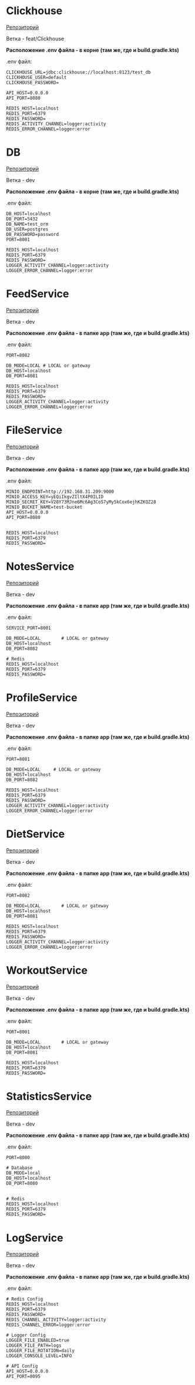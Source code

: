 # Clickhouse

[Репозиторий](https://github.com/zhmu-100/Clickhouse/tree/feat/Clickhouse)

Ветка - feat/Clickhouse

**Расположение .env файла - в корне (там же, где и build.gradle.kts)**

.env файл:
```
CLICKHOUSE_URL=jdbc:clickhouse://localhost:8123/test_db
CLICKHOUSE_USER=default
CLICKHOUSE_PASSWORD=

API_HOST=0.0.0.0
API_PORT=8080

REDIS_HOST=localhost
REDIS_PORT=6379
REDIS_PASSWORD=
REDIS_ACTIVITY_CHANNEL=logger:activity
REDIS_ERROR_CHANNEL=logger:error
```

# DB

[Репозиторий](https://github.com/zhmu-100/DB/tree/dev)

Ветка - dev

**Расположение .env файла - в корне (там же, где и build.gradle.kts)**

.env файл:
```
DB_HOST=localhost
DB_PORT=5432
DB_NAME=test_orm
DB_USER=postgres
DB_PASSWORD=password
PORT=8081

REDIS_HOST=localhost
REDIS_PORT=6379
REDIS_PASSWORD=
LOGGER_ACTIVITY_CHANNEL=logger:activity
LOGGER_ERROR_CHANNEL=logger:error
```

# FeedService

[Репозиторий](https://github.com/zhmu-100/FeedService/tree/dev)

Ветка - dev

**Расположение .env файла - в папке app (там же, где и build.gradle.kts)**

.env файл:
```
PORT=8082

DB_MODE=LOCAL # LOCAL or gateway
DB_HOST=localhost
DB_PORT=8081

REDIS_HOST=localhost
REDIS_PORT=6379
REDIS_PASSWORD=
LOGGER_ACTIVITY_CHANNEL=logger:activity
LOGGER_ERROR_CHANNEL=logger:error
```

# FileService

[Репозиторий](https://github.com/zhmu-100/FileService/tree/dev)

Ветка - dev

**Расположение .env файла - в папке app (там же, где и build.gradle.kts)**

.env файл:
```
MINIO_ENDPOINT=http://192.168.31.209:9000
MINIO_ACCESS_KEY=yEQiIkgvZIltX4P0ILID
MINIO_SECRET_KEY=V28Y73MJne6Mc6Ag3CoS7yMy5kCox6ejhKZKQZ28
MINIO_BUCKET_NAME=test-bucket
API_HOST=0.0.0.0
API_PORT=8080


REDIS_HOST=localhost
REDIS_PORT=6379
REDIS_PASSWORD=
```

# NotesService

[Репозиторий](https://github.com/zhmu-100/NotesService/tree/dev)

Ветка - dev

**Расположение .env файла - в папке app (там же, где и build.gradle.kts)**

.env файл:
```
SERVICE_PORT=8001

DB_MODE=LOCAL        # LOCAL or gateway
DB_HOST=localhost
DB_PORT=8082

# Redis
REDIS_HOST=localhost
REDIS_PORT=6379
REDIS_PASSWORD=
```

# ProfileService

[Репозиторий](https://github.com/zhmu-100/ProfileService/tree/dev)

Ветка - dev

**Расположение .env файла - в папке app (там же, где и build.gradle.kts)**

.env файл:
```
PORT=8081

DB_MODE=LOCAL     # LOCAL or gateway
DB_HOST=localhost
DB_PORT=8082

REDIS_HOST=localhost
REDIS_PORT=6379
REDIS_PASSWORD=
LOGGER_ACTIVITY_CHANNEL=logger:activity
LOGGER_ERROR_CHANNEL=logger:error
```

# DietService

[Репозиторий](https://github.com/zhmu-100/DietService/tree/dev)

Ветка - dev

**Расположение .env файла - в папке app (там же, где и build.gradle.kts)**

.env файл:
```
PORT=8082

DB_MODE=LOCAL        # LOCAL or gateway
DB_HOST=localhost
DB_PORT=8081

REDIS_HOST=localhost
REDIS_PORT=6379
REDIS_PASSWORD=
LOGGER_ACTIVITY_CHANNEL=logger:activity
LOGGER_ERROR_CHANNEL=logger:error
```


# WorkoutService

[Репозиторий](https://github.com/zhmu-100/WorkoutService/tree/dev)

Ветка - dev

**Расположение .env файла - в папке app (там же, где и build.gradle.kts)**

.env файл:
```
PORT=8001

DB_MODE=LOCAL        # LOCAL or gateway
DB_HOST=localhost
DB_PORT=8081

REDIS_HOST=localhost
REDIS_PORT=6379
REDIS_PASSWORD=
```

# StatisticsService

[Репозиторий](https://github.com/zhmu-100/StatisticsService/tree/dev)

Ветка - dev

**Расположение .env файла - в папке app (там же, где и build.gradle.kts)**

.env файл:
```
PORT=8080

# Database
DB_MODE=local
DB_HOST=localhost
DB_PORT=8080


# Redis
REDIS_HOST=localhost
REDIS_PORT=6379
REDIS_PASSWORD=
```

# LogService

[Репозиторий](https://github.com/zhmu-100/LogService/tree/dev)

Ветка - dev

**Расположение .env файла - в папке app (там же, где и build.gradle.kts)**

.env файл:
```
# Redis Config
REDIS_HOST=localhost
REDIS_PORT=6379
REDIS_PASSWORD=
REDIS_CHANNEL_ACTIVITY=logger:activity
REDIS_CHANNEL_ERROR=logger:error

# Logger Config
LOGGER_FILE_ENABLED=true
LOGGER_FILE_PATH=logs
LOGGER_FILE_ROTATION=daily
LOGGER_CONSOLE_LEVEL=INFO

# API Config
API_HOST=0.0.0.0
API_PORT=8095
```

